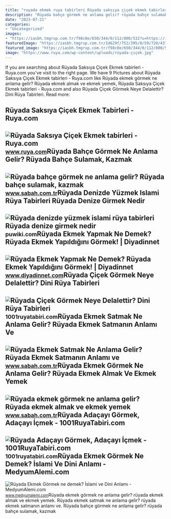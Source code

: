 ```yaml
---
title: "ruyada ekmek ruya tabirleri Rüyada saksıya çiçek ekmek tabirleri"
description: "Rüyada bahçe görmek ne anlama gelir? rüyada bahçe sulamak, kazmak"
date: "2023-07-21"
categories:
- "Uncategorized"
images:
- "https://iasbh.tmgrup.com.tr/f98c0e/650/344/0/112/800/532?u=https://isbh.tmgrup.com.tr/sbh/2020/02/23/ruyada-ekmek-gormek-ne-anlama-gelir-ruyada-ekmek-almak-ve-ekmek-yemek-1582446632101.jpg"
featuredImage: "https://iasbh.tmgrup.com.tr/1d629f/752/395/0/59/720/437?u=https://isbh.tmgrup.com.tr/sbh/2021/09/10/ruyada-bahce-gormek-ne-anlama-gelir-ruyada-bahce-sulamak-ne-demek-1631260924505.jpg"
featured_image: "https://iasbh.tmgrup.com.tr/f98c0e/650/344/0/112/800/532?u=https://isbh.tmgrup.com.tr/sbh/2020/02/23/ruyada-ekmek-gormek-ne-anlama-gelir-ruyada-ekmek-almak-ve-ekmek-yemek-1582446632101.jpg"
image: "https://www.ruya.com/wp-content/uploads/rüyada-çiçek.jpg"
---
```


If you are searching about Rüyada Saksıya Çiçek Ekmek tabirleri - Ruya.com you've visit to the right page. We have 9 Pictures about Rüyada Saksıya Çiçek Ekmek tabirleri - Ruya.com like Rüyada ekmek görmek ne anlama gelir? Rüyada ekmek almak ve ekmek yemek, Rüyada Saksıya Çiçek Ekmek tabirleri - Ruya.com and also Rüyada Çiçek Görmek Neye Delalettir? Dini Rüya Tabirleri. Read more:

Rüyada Saksıya Çiçek Ekmek Tabirleri - Ruya.com
-----------------------------------------------

 ![Rüyada Saksıya Çiçek Ekmek tabirleri - Ruya.com](https://www.ruya.com/wp-content/uploads/rüyada-çiçek.jpg) <small>www.ruya.com</small>Rüyada Bahçe Görmek Ne Anlama Gelir? Rüyada Bahçe Sulamak, Kazmak
-----------------------------------------------------------------

 ![Rüyada bahçe görmek ne anlama gelir? Rüyada bahçe sulamak, kazmak](https://iasbh.tmgrup.com.tr/1d629f/752/395/0/59/720/437?u=https://isbh.tmgrup.com.tr/sbh/2021/09/10/ruyada-bahce-gormek-ne-anlama-gelir-ruyada-bahce-sulamak-ne-demek-1631260924505.jpg) <small>www.sabah.com.tr</small>Rüyada Denizde Yüzmek Islami Rüya Tabirleri Rüyada Denize Girmek Nedir
----------------------------------------------------------------------

 ![Rüyada denizde yüzmek islami rüya tabirleri Rüyada denize girmek nedir](https://puwiki.com/wp-content/uploads/2020/03/ruyada-denizde-yuzmek-islami-ruya-tabirleri-ruyada-ailece-denize-girmek.jpg) <small>puwiki.com</small>Rüyada Ekmek Yapmak Ne Demek? Rüyada Ekmek Yapıldığını Görmek! | Diyadinnet
---------------------------------------------------------------------------

 ![Rüyada Ekmek Yapmak Ne Demek? Rüyada Ekmek Yapıldığını Görmek! | Diyadinnet](https://www.diyadinnet.com/d/ruya/ruyada-ekmek-yapmak-ne-demek-ruyada-ekmek-yapildigini-gormek-4443.jpg) <small>www.diyadinnet.com</small>Rüyada Çiçek Görmek Neye Delalettir? Dini Rüya Tabirleri
--------------------------------------------------------

 ![Rüyada Çiçek Görmek Neye Delalettir? Dini Rüya Tabirleri](https://1001ruyatabiri.com/wp-content/uploads/2017/12/ruyada-cicek-gormek-cicek-toplamak-cicek-ekmek-cicekdikmek-cicek-almak-islami-diyanet-ruya-tabirleri-dini-tabir-1-768x542.jpg) <small>1001ruyatabiri.com</small>Rüyada Ekmek Satmak Ne Anlama Gelir? Rüyada Ekmek Satmanın Anlamı Ve
--------------------------------------------------------------------

 ![Rüyada Ekmek Satmak Ne Anlama Gelir? Rüyada Ekmek Satmanın Anlamı ve](https://iasbh.tmgrup.com.tr/4be46f/752/395/0/1/724/381?u=https://isbh.tmgrup.com.tr/sbh/2022/06/22/ruyada-ekmek-satmak-ne-anlama-gelir-ruyada-ekmek-satmanin-anlami-1655882471261.jpg) <small>www.sabah.com.tr</small>Rüyada Ekmek Görmek Ne Anlama Gelir? Rüyada Ekmek Almak Ve Ekmek Yemek
----------------------------------------------------------------------

 ![Rüyada ekmek görmek ne anlama gelir? Rüyada ekmek almak ve ekmek yemek](https://iasbh.tmgrup.com.tr/f98c0e/650/344/0/112/800/532?u=https://isbh.tmgrup.com.tr/sbh/2020/02/23/ruyada-ekmek-gormek-ne-anlama-gelir-ruyada-ekmek-almak-ve-ekmek-yemek-1582446632101.jpg) <small>www.sabah.com.tr</small>Rüyada Adaçayı Görmek, Adaçayı İçmek - 1001RuyaTabiri.com
---------------------------------------------------------

 ![Rüyada Adaçayı Görmek, Adaçayı İçmek - 1001RuyaTabiri.com](https://1001ruyatabiri.com/wp-content/uploads/2018/02/ruyada-adacayi-gormek-ruya-tabirleri-ada-cayi-icmek-ruyada-adacayi-toplamak-adacayi-ekmek-icmek-adacayi2-768x494.jpg) <small>1001ruyatabiri.com</small>Rüyada Ekmek Görmek Ne Demek? İslami Ve Dini Anlamı - MedyumAlemi.com
---------------------------------------------------------------------

 ![Rüyada Ekmek Görmek ne demek? İslami ve Dini Anlamı - MedyumAlemi.com](https://www.medyumalemi.com/images/haberler/facebook_resim/2018/12/ruyada_ekmek_gormek.png) <small>www.medyumalemi.com</small>Rüyada ekmek görmek ne anlama gelir? rüyada ekmek almak ve ekmek yemek. Rüyada ekmek satmak ne anlama gelir? rüyada ekmek satmanın anlamı ve. Rüyada bahçe görmek ne anlama gelir? rüyada bahçe sulamak, kazmak
